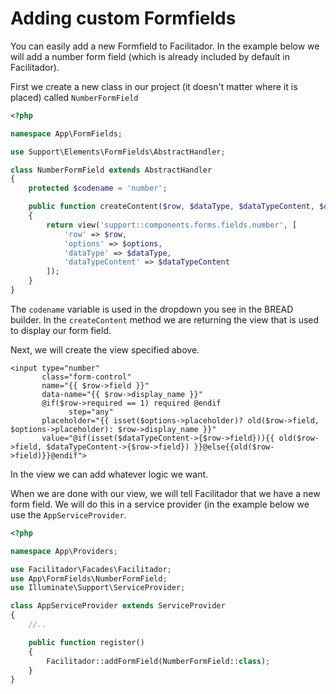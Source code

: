 # Adding custom Formfields

You can easily add a new Formfield to Facilitador. In the example below we will add a number form field \(which is already included by default in Facilitador\).

First we create a new class in our project \(it doesn't matter where it is placed\) called `NumberFormField`

```php
<?php

namespace App\FormFields;

use Support\Elements\FormFields\AbstractHandler;

class NumberFormField extends AbstractHandler
{
    protected $codename = 'number';

    public function createContent($row, $dataType, $dataTypeContent, $options)
    {
        return view('support::components.forms.fields.number', [
            'row' => $row,
            'options' => $options,
            'dataType' => $dataType,
            'dataTypeContent' => $dataTypeContent
        ]);
    }
}
```

The `codename` variable is used in the dropdown you see in the BREAD builder. In the `createContent` method we are returning the view that is used to display our form field.

Next, we will create the view specified above.

```markup
<input type="number"
       class="form-control"
       name="{{ $row->field }}"
       data-name="{{ $row->display_name }}"
       @if($row->required == 1) required @endif
             step="any"
       placeholder="{{ isset($options->placeholder)? old($row->field, $options->placeholder): $row->display_name }}"
       value="@if(isset($dataTypeContent->{$row->field})){{ old($row->field, $dataTypeContent->{$row->field}) }}@else{{old($row->field)}}@endif">
```

In the view we can add whatever logic we want.

When we are done with our view, we will tell Facilitador that we have a new form field. We will do this in a service provider \(in the example below we use the `AppServiceProvider`.

```php
<?php

namespace App\Providers;

use Facilitador\Facades\Facilitador;
use App\FormFields\NumberFormField;
use Illuminate\Support\ServiceProvider;

class AppServiceProvider extends ServiceProvider
{
    //..

    public function register()
    {
        Facilitador::addFormField(NumberFormField::class);
    }
}
```

